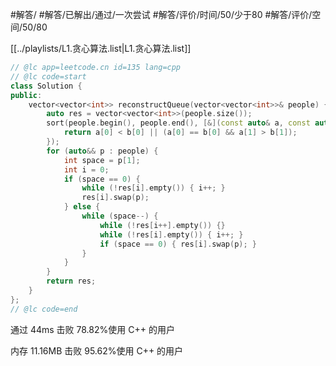 #解答/ #解答/已解出/通过/一次尝试 #解答/评价/时间/50/少于80 #解答/评价/空间/50/80  

[[../playlists/L1.贪心算法.list|L1.贪心算法.list]]

```C++
// @lc app=leetcode.cn id=135 lang=cpp
// @lc code=start
class Solution {
public:
	vector<vector<int>> reconstructQueue(vector<vector<int>>& people) {
		auto res = vector<vector<int>>(people.size());
		sort(people.begin(), people.end(), [&](const auto& a, const auto& b){
			return a[0] < b[0] || (a[0] == b[0] && a[1] > b[1]);
		});
		for (auto&& p : people) {
			int space = p[1];
			int i = 0;
			if (space == 0) {
				while (!res[i].empty()) { i++; }
				res[i].swap(p);
			} else {
				while (space--) {
					while (!res[i++].empty()) {}
					while (!res[i].empty()) { i++; }
					if (space == 0) { res[i].swap(p); }
				}
			}
		}
		return res;
	}
};
// @lc code=end
```

通过
44ms
击败 78.82%使用 C++ 的用户

内存
11.16MB
击败 95.62%使用 C++ 的用户